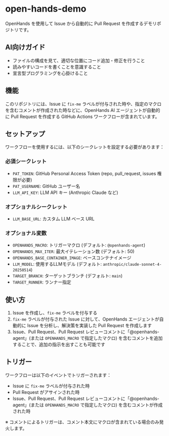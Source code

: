 # open-hands-demo

OpenHands を使用して Issue から自動的に Pull Request を作成するデモリポジトリです。


## AI向けガイド

- ファイルの構成を見て、適切な位置にコード追加・修正を行うこと
- 読みやすいコードを書くことを意識すること
- 宣言型プログラミングを心掛けること

## 機能

このリポジトリには、Issue に `fix-me` ラベルが付与された時や、指定のマクロを含むコメントが作成された時などに、OpenHands AI エージェントが自動的に Pull Request を作成する GitHub Actions ワークフローが含まれています。

## セットアップ

ワークフローを使用するには、以下のシークレットを設定する必要があります：

### 必須シークレット
- `PAT_TOKEN`: GitHub Personal Access Token (repo, pull_request, issues 権限が必要)
- `PAT_USERNAME`: GitHub ユーザー名
- `LLM_API_KEY`: LLM API キー (Anthropic Claude など)

### オプショナルシークレット
- `LLM_BASE_URL`: カスタム LLM ベース URL

### オプショナル変数
- `OPENHANDS_MACRO`: トリガーマクロ (デフォルト: `@openhands-agent`)
- `OPENHANDS_MAX_ITER`: 最大イテレーション数 (デフォルト: 50)
- `OPENHANDS_BASE_CONTAINER_IMAGE`: ベースコンテナイメージ
- `LLM_MODEL`: 使用するLLMモデル (デフォルト: `anthropic/claude-sonnet-4-20250514`)
- `TARGET_BRANCH`: ターゲットブランチ (デフォルト: `main`)
- `TARGET_RUNNER`: ランナー指定

## 使い方

1. Issue を作成し、`fix-me` ラベルを付与する
2. `fix-me` ラベルが付与された Issue に対して、OpenHands エージェントが自動的に Issue を分析し、解決策を実装した Pull Request を作成します
3. Issue、Pull Request、Pull Request レビューコメントに「@openhands-agent」(または `OPENHANDS_MACRO` で指定したマクロ) を含むコメントを追加することで、追加の指示を出すことも可能です

## トリガー

ワークフローは以下のイベントでトリガーされます：
- Issue に `fix-me` ラベルが付与された時
- Pull Request がアサインされた時
- Issue、Pull Request、Pull Request レビューコメントに「@openhands-agent」(または `OPENHANDS_MACRO` で指定したマクロ) を含むコメントが作成された時

※ コメントによるトリガーは、コメント本文にマクロが含まれている場合のみ発火します。

